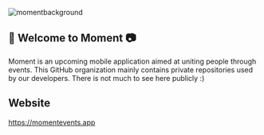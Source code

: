 ![momentbackground](https://user-images.githubusercontent.com/59634395/220264212-2aa8516f-f44e-48d9-a511-84d073d1c65b.png)

## 🌟 Welcome to Moment 📷

Moment is an upcoming mobile application aimed at uniting people through events. This GitHub organization mainly contains private repositories used by our developers. There is not much to see here publicly :)

## Website

https://momentevents.app
